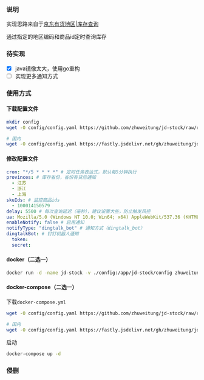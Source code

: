 ### 说明

实现思路来自于[京东有货地区|库存查询](https://cll.name/jd/stockjd.htm)

通过指定的地区编码和商品id定时查询库存

### 待实现

- [x] java镜像太大，使用go重构
- [ ] 实现更多通知方式

### 使用方式

#### 下载配置文件

```bash
mkdir config
wget -O config/config.yaml https://github.com/zhuweitung/jd-stock/raw/refs/heads/go/config/config.yaml.example

# 国内
wget -O config/config.yaml https://fastly.jsdelivr.net/gh/zhuweitung/jd-stock@go/config/config.yaml.example
```

#### 修改配置文件

```yml
cron: "*/5 * * * *" # 定时任务表达式，默认每5分钟执行
provinces: # 库存省份，省份有货后通知
  - 江苏
  - 浙江
  - 上海
skuIds: # 监控商品ids
  - 100014150579
delay: 5500 # 每次查询延迟（毫秒），建议设置大些，防止触发风控
ua: Mozilla/5.0 (Windows NT 10.0; Win64; x64) AppleWebKit/537.36 (KHTML, like Gecko) Chrome/129.0.0.0 Safari/537.36 Edg/129.0.0.0
enableNotify: false # 启用通知
notifyType: "dingtalk_bot" # 通知方式（dingtalk_bot）
dingtalkBot: # 钉钉机器人通知
  token:
  secret:
```

#### docker（二选一）

```bash
docker run -d -name jd-stock -v ./config:/app/jd-stock/config zhuweitung/jd-stock:latest
```

#### docker-compose（二选一）

下载`docker-compose.yml`

```bash
wget -O config/config.yaml https://github.com/zhuweitung/jd-stock/raw/refs/heads/go/docker-compose.yml

# 国内
wget -O config/config.yaml https://fastly.jsdelivr.net/gh/zhuweitung/jd-stock@go/docker-compose.yml
```

启动

```bash
docker-compose up -d
```

### 侵删

